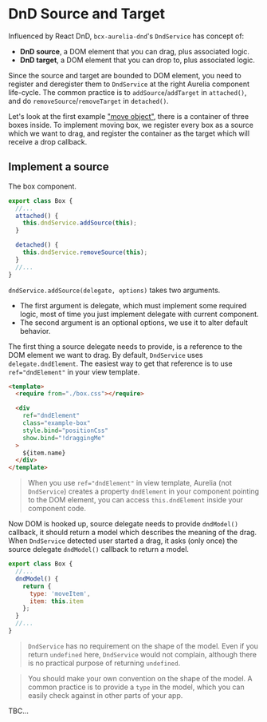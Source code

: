 # DnD Source and Target

Influenced by React DnD, `bcx-aurelia-dnd`'s `DndService` has concept of:

  * __DnD source__, a DOM element that you can drag, plus associated logic.
  * __DnD target__, a DOM element that you can drop to, plus associated logic.

Since the source and target are bounded to DOM element, you need to register and deregister them to `DndService` at the right Aurelia component life-cycle. The common practice is to `addSource`/`addTarget` in `attached()`, and do `removeSource`/`removeTarget` in `detached()`.

Let's look at the first example ["move object"](#/simple), there is a container of three boxes inside. To implement moving box, we register every box as a source which we want to drag, and register the container as the target which will receive a drop callback.

## Implement a source

The box component.
```javascript
export class Box {
  //...
  attached() {
    this.dndService.addSource(this);
  }

  detached() {
    this.dndService.removeSource(this);
  }
  //...
}
```

`dndService.addSource(delegate, options)` takes two arguments.

  * The first argument is delegate, which must implement some required logic, most of time you just implement delegate with current component.
  * The second argument is an optional options, we use it to alter default behavior.

The first thing a source delegate needs to provide, is a reference to the DOM element we want to drag. By default, `DndService` uses `delegate.dndElement`. The easiest way to get that reference is to use `ref="dndElement"` in your view template.

```html
<template>
  <require from="./box.css"></require>

  <div
    ref="dndElement"
    class="example-box"
    style.bind="positionCss"
    show.bind="!draggingMe"
  >
    ${item.name}
  </div>
</template>
```

> When you use `ref="dndElement"` in view template, Aurelia (not `DndService`) creates a property `dndElement` in your component pointing to the DOM element, you can access `this.dndElement` inside your component code.

Now DOM is hooked up, source delegate needs to provide `dndModel()` callback, it should return a model which describes the meaning of the drag. When `DndService` detected user started a drag, it asks (only once) the source delegate `dndModel()` callback to return a model.

```javascript
export class Box {
  //...
  dndModel() {
    return {
      type: 'moveItem',
      item: this.item
    };
  }
  //...
}
```

> `DndService` has no requirement on the shape of the model. Even if you return `undefined` here, `DndService` would not complain, although there is no practical purpose of returning `undefined`.

> You should make your own convention on the shape of the model. A common practice is to provide a `type` in the model, which you can easily check against in other parts of your app.

TBC...


